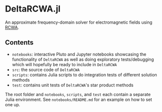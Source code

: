 # DeltaRCWA.jl

An approximate frequency-domain solver for electromagnetic fields using
[RCWA](https://en.wikipedia.org/wiki/Rigorous_coupled-wave_analysis).

## Contents

- `notebooks`: interactive Pluto and Jupyter notebooks showcasing the functionality
of `DeltaRCWA` as well as doing exploratory tests/debugging which will hopefully
be ready to include in `DeltaRCWA`
- `src`: the source code of `DeltaRCWA`
- `scripts`: contains Julia scripts to do integration tests of different solution
methods
- `test`: contains unit tests of `DeltaRCWA`'s star product methods

The root folder and `notebooks`, `scripts`, and `test` each contain a separate
Julia environment. See `notebooks/README.md` for an example on how to set one up.